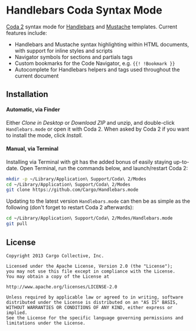 # Handlebars Coda Syntax Mode

[Coda 2](http://panic.com/coda) syntax mode for [Handlebars](http://handlebarsjs.com) and [Mustache](http://mustache.github.io) templates. Current features include:

* Handlebars and Mustache syntax highlighting within HTML documents, with support for inline styles and scripts
* Navigator symbols for sections and partials tags
* Custom bookmarks for the Code Navigator, e.g. `{{! !Bookmark }}`
* Autocomplete for Handlebars helpers and tags used throughout the current document

## Installation

#### Automatic, via Finder

Either *Clone in Desktop* or *Download ZIP* and unzip, and double-click `Handlebars.mode` or open it with Coda 2. When asked by Coda 2 if you want to install the mode, click *Install*.

#### Manual, via Terminal

Installing via Terminal with git has the added bonus of easily staying up-to-date. Open Terminal, run the commands below, and launch/restart Coda 2:

```bash
mkdir -p ~/Library/Application\ Support/Coda\ 2/Modes
cd ~/Library/Application\ Support/Coda\ 2/Modes
git clone https://github.com/Cargo/Handlebars.mode
```

Updating to the latest version `Handlebars.mode` can then be as simple as the following (don't forget to restart Coda 2 afterwards):

```bash
cd ~/Library/Application\ Support/Coda\ 2/Modes/Handlebars.mode
git pull
```

## License
```
Copyright 2013 Cargo Collective, Inc.

Licensed under the Apache License, Version 2.0 (the "License");
you may not use this file except in compliance with the License.
You may obtain a copy of the License at

http://www.apache.org/licenses/LICENSE-2.0

Unless required by applicable law or agreed to in writing, software
distributed under the License is distributed on an "AS IS" BASIS,
WITHOUT WARRANTIES OR CONDITIONS OF ANY KIND, either express or implied.
See the License for the specific language governing permissions and
limitations under the License.
```
